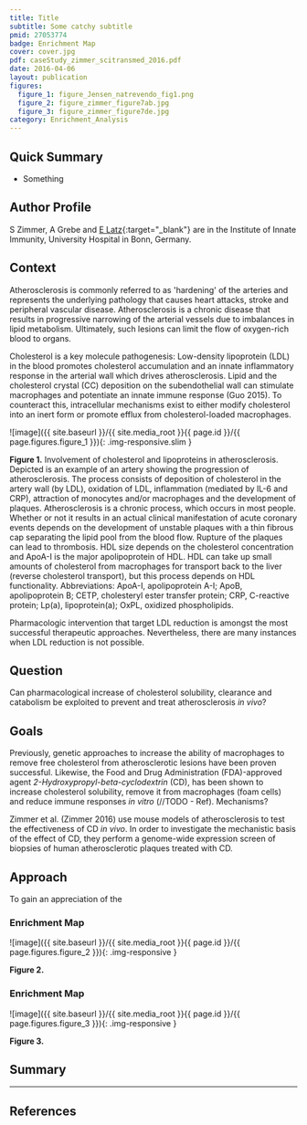 ```yaml
---
title: Title
subtitle: Some catchy subtitle
pmid: 27053774
badge: Enrichment Map
cover: cover.jpg
pdf: caseStudy_zimmer_scitransmed_2016.pdf
date: 2016-04-06
layout: publication
figures:
  figure_1: figure_Jensen_natrevendo_fig1.png
  figure_2: figure_zimmer_figure7ab.jpg
  figure_3: figure_zimmer_figure7de.jpg
category: Enrichment_Analysis
---
```


## Quick Summary
* Something

## Author Profile
S Zimmer, A Grebe and [E Latz](https://www.dzne.de/en/sites/bonn/research-groups/latz.html){:target="_blank"} are in the Institute of Innate Immunity, University Hospital in Bonn, Germany.

## Context
Atherosclerosis is commonly referred to as 'hardening' of the arteries and represents the underlying pathology that causes heart attacks, stroke and peripheral vascular disease. Atherosclerosis is a chronic disease that results in progressive narrowing of the arterial vessels due to imbalances in lipid metabolism. Ultimately, such lesions can limit the flow of oxygen-rich blood to organs.

Cholesterol is a key molecule pathogenesis: Low-density lipoprotein (LDL) in the blood promotes cholesterol accumulation and an innate inflammatory response in the arterial wall which drives atherosclerosis. Lipid and the cholesterol crystal (CC) deposition on the subendothelial wall can stimulate macrophages and potentiate an innate immune response (Guo 2015). To counteract this, intracellular mechanisms exist to either modify cholesterol into an inert form or promote efflux from cholesterol-loaded macrophages.

![image]({{ site.baseurl }}/{{ site.media_root }}{{ page.id }}/{{ page.figures.figure_1 }}){: .img-responsive.slim }

<div class="figure-legend well well-lg text-justify">
  <strong>Figure 1.</strong> Involvement of cholesterol and lipoproteins in atherosclerosis. Depicted is an example of an artery showing the progression of atherosclerosis. The process consists of deposition of cholesterol in the artery wall (by LDL), oxidation of LDL, inflammation (mediated by IL-6 and CRP), attraction of monocytes and/or macrophages and the development of plaques. Atherosclerosis is a chronic process, which occurs in most people. Whether or not it results in an actual clinical manifestation of acute coronary events depends on the development of unstable plaques with a thin fibrous cap separating the lipid pool from the blood flow. Rupture of the plaques can lead to thrombosis. HDL size depends on the cholesterol concentration and ApoA-I is the major apolipoprotein of HDL. HDL can take up small amounts of cholesterol from macrophages for transport back to the liver (reverse cholesterol transport), but this process depends on HDL functionality. Abbreviations: ApoA-I, apolipoprotein A-I; ApoB, apolipoprotein B; CETP, cholesteryl ester transfer protein; CRP, C-reactive protein; Lp(a), lipoprotein(a); OxPL, oxidized phospholipids.
</div>

Pharmacologic intervention that target LDL reduction is amongst the most successful therapeutic approaches. Nevertheless, there are many instances when LDL reduction is not possible.

## Question
Can pharmacological increase of cholesterol solubility, clearance and catabolism be exploited to prevent and treat atherosclerosis *in vivo*?

## Goals

Previously, genetic approaches to increase the ability of macrophages to remove free cholesterol from atherosclerotic lesions have been proven successful. Likewise, the Food and Drug Administration (FDA)-approved agent *2-Hydroxypropyl-beta-cyclodextrin* (CD), has been shown to increase cholesterol solubility, remove it from macrophages (foam cells) and reduce immune responses *in vitro* (//TODO - Ref). Mechanisms?

Zimmer et al. (Zimmer 2016) use mouse models of atherosclerosis to test the effectiveness of CD *in vivo*. In order to investigate the mechanistic basis of the effect of CD, they perform a genome-wide expression screen of biopsies of human atherosclerotic plaques treated with CD.

## Approach
To gain an appreciation of the

### Enrichment Map

![image]({{ site.baseurl }}/{{ site.media_root }}{{ page.id }}/{{ page.figures.figure_2 }}){: .img-responsive }

<div class="figure-legend well well-lg text-justify">
  <strong>Figure 2.</strong>
</div>

### Enrichment Map

![image]({{ site.baseurl }}/{{ site.media_root }}{{ page.id }}/{{ page.figures.figure_3 }}){: .img-responsive }

<div class="figure-legend well well-lg text-justify">
  <strong>Figure 3.</strong>
</div>

## Summary

<hr/>

## References
<div class="panel_group" data-inline="26121197,25178732,25614320,27053774"></div>
